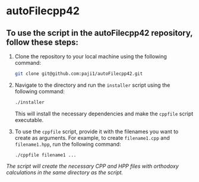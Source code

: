 # autoFilecpp42

## To use the script in the autoFilecpp42 repository, follow these steps:

1. Clone the repository to your local machine using the following command:

   ```sh
   git clone git@github.com:paji1/autoFilecpp42.git
   ```

2. Navigate to the directory and run the `installer` script using the following command:

   ```sh
   ./installer
   ```

   This will install the necessary dependencies and make the `cppfile` script executable.

3. To use the `cppfile` script, provide it with the filenames you want to create as arguments. For example, to create `filename1.cpp` and `filename1.hpp`, run the following command:

   `./cppfile filename1 ...`

*The script will create the necessary CPP and HPP files with orthodoxy calculations in the same directory as the script.*
